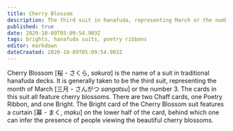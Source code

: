 ```yaml
---
title: Cherry Blossom
description: The third suit in hanafuda, representing March or the number 3
published: true
date: 2020-10-09T05:09:54.903Z
tags: brights, hanafuda suits, poetry ribbons
editor: markdown
dateCreated: 2020-10-09T05:09:54.903Z
---
```


Cherry Blossom [桜 - さくら, *sakura*] is the name of a suit in traditional hanafuda decks. It is generally taken to be the third suit, representing the month of March [三月	- さんがつ	*sangatsu*] or the number 3. The cards in this suit all feature cherry blossoms. There are two Chaff cards, one Poetry Ribbon, and one Bright. The Bright card of the Cherry Blossom suit features a curtain [幕 - まく, *maku*] on the lower half of the card, behind which one can infer the presence of people viewing the beautiful cherry blossoms.